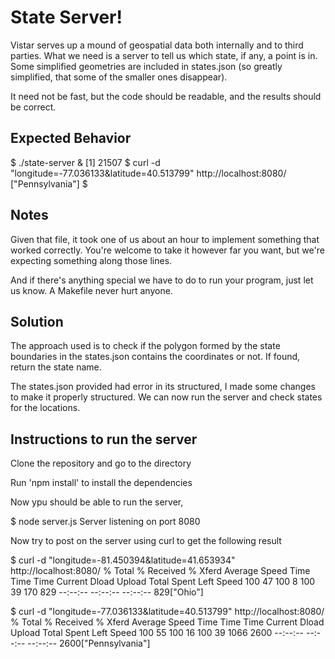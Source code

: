 # State Server!

Vistar serves up a mound of geospatial data both internally and to third
parties. What we need is a server to tell us which state, if any, a point is in.
Some simplified geometries are included in states.json (so greatly simplified,
that some of the smaller ones disappear).

It need not be fast, but the code should be readable, and the results should be
correct.

## Expected Behavior

  $ ./state-server &
  [1] 21507
  $ curl  -d "longitude=-77.036133&latitude=40.513799" http://localhost:8080/
  ["Pennsylvania"]
  $


## Notes

Given that file, it took one of us about an hour to implement something that
worked correctly. You're welcome to take it however far you want, but we're
expecting something along those lines.

And if there's anything special we have to do to run your program, just let us
know. A Makefile never hurt anyone.

## Solution

The approach used is to check if the polygon formed by the state boundaries in the states.json contains the coordinates or not. If found, return the state name.

The states.json provided had error in its structured, I made some changes to make it properly structured. We can now run the server and check states for the locations.

## Instructions to run the server

Clone the repository and go to the directory

Run 'npm install' to install the dependencies

Now ypu should be able to run the server,

$ node server.js
Server listening on port 8080

Now try to post on the server using curl to get the following result 

$  curl -d "longitude=-81.450394&latitude=41.653934" http://localhost:8080/
  % Total    % Received % Xferd  Average Speed   Time    Time     Time  Current
                                 Dload  Upload   Total   Spent    Left  Speed
100    47  100     8  100    39    170    829 --:--:-- --:--:-- --:--:--   829["Ohio"]


$ curl  -d "longitude=-77.036133&latitude=40.513799" http://localhost:8080/
  % Total    % Received % Xferd  Average Speed   Time    Time     Time  Current
                                 Dload  Upload   Total   Spent    Left  Speed
100    55  100    16  100    39   1066   2600 --:--:-- --:--:-- --:--:--  2600["Pennsylvania"]
